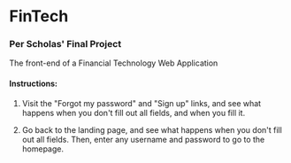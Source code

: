 # FinTech

### Per Scholas' Final Project

The front-end of a Financial Technology Web Application

#### Instructions:

1. Visit the "Forgot my password" and "Sign up" links, and see what happens when you don't fill out all fields, and when you fill it.

2. Go back to the landing page, and see what happens when you don't fill out all fields. Then, enter any username and password to go to the homepage.
